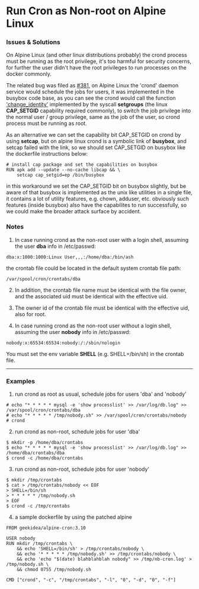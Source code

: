 # Run Cron as Non-root on Alpine Linux

### Issues & Solutions
On Alpine Linux (and other linux distributions probably) the crond process must be
running as the root privilege, it's too harmful for security concerns, for
further the user didn't have the root privileges to run processes on the docker
commonly.

The related bug was filed as [#381](https://github.com/gliderlabs/docker-alpine/issues/381),
on Alpine Linux the 'crond' daemon service would schedule the jobs for users,
it was implemented in the busybox code base, as you can see the crond would call the
function ['change_identity'](https://github.com/mirror/busybox/blob/master/miscutils/crond.c#L679)
implemented by the syscall **setgroups** (the linux **CAP_SETGID** capability required
commonly), to switch the job privilege into the normal user / group privilege,
same as the job of the user, so crond process must be running as root.

As an alternative we can set the capability bit CAP_SETGID on crond by using **setcap**,
but on alpine linux crond is a symbolic link of **busybox**, and setcap failed with the link,
so we should set CAP_SETGID on busybox like the dockerfile instructions below:
```
# install cap package and set the capabilities on busybox
RUN apk add --update --no-cache libcap && \
    setcap cap_setgid=ep /bin/busybox
```
in this workaround we set the CAP_SETGID bit on busybox slightly, but be aware of that
busybox is implemented as the unix like utilities in a single file, it contains a lot
of utility features, e.g. chown, adduser, etc. obviously such features (inside busybox)
also have the capabilites to run successfully, so we could make the broader attack
surface by accident.

### Notes
1. In case running crond as the non-root user with a login shell, assuming the
   user **dba** info in /etc/passwd:
```
dba:x:1000:1000:Linux User,,,:/home/dba:/bin/ash
```
the crontab file could be located in the default system crontab file path:
```
/var/spool/cron/crontabs/dba
```

2. In addition, the crontab file name must be identical with the file owner,
   and the associated uid must be identical with the effective uid.

3. The owner id of the crontab file must be identical with the effective uid,
   also for root.

4. In case running crond as the non-root user without a login shell, assuming
   the user **nobody** info in /etc/passwd:
```
nobody:x:65534:65534:nobody:/:/sbin/nologin
```
You must set the env variable **SHELL** (e.g. SHELL=/bin/sh) in the crontab
file.

---

### Examples
1. run crond as root as usual, schedule jobs for users 'dba' and 'nobody'
```
# echo "* * * * * mysql -e 'show processlist' >> /var/log/db.log" >> /var/spool/cron/crontabs/dba
# echo "* * * * * /tmp/nobody.sh" >> /var/spool/cron/crontabs/nobody
# crond

```
2. run crond as non-root, schedule jobs for user 'dba'
```
$ mkdir -p /home/dba/crontabs
$ echo "* * * * * mysql -e 'show processlist' >> /var/log/db.log" >> /home/dba/crontabs/dba
$ crond -c /home/dba/crontabs
```

3. run crond as non-root, schedule jobs for user 'nobody'
```
$ mkdir /tmp/crontabs
$ cat > /tmp/crontabs/nobody << EOF
> SHELL=/bin/sh
> * * * * * /tmp/nobody.sh
> EOF
$ crond -c /tmp/crontabs
```
4. a sample dockerfile by using the patched alpine
```
FROM geekidea/alpine-cron:3.10

USER nobody
RUN mkdir /tmp/crontabs \
    && echo 'SHELL=/bin/sh' > /tmp/crontabs/nobody \
    && echo '* * * * * /tmp/nobody.sh' >> /tmp/crontabs/nobody \
    && echo 'echo "$(date) blahblahblah nobody" >> /tmp/nb-cron.log' > /tmp/nobody.sh \
    && chmod 0755 /tmp/nobody.sh

CMD ["crond", "-c", "/tmp/crontabs", "-l", "0", "-d", "0", "-f"]
```